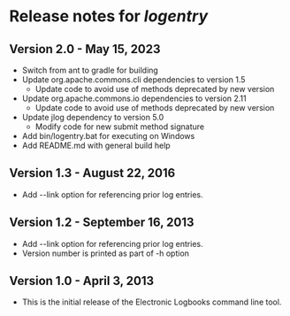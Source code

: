 # Release notes for *logentry*

## Version 2.0 - May 15, 2023
- Switch from ant to gradle for building
- Update org.apache.commons.cli dependencies to version 1.5 
  - Update code to avoid use of methods deprecated by new version 
- Update org.apache.commons.io dependencies to version 2.11
  - Update code to avoid use of methods deprecated by new version 
- Update jlog dependency to version 5.0
  - Modify code for new submit method signature
- Add bin/logentry.bat for executing on Windows
- Add README.md with general build help

## Version 1.3 - August 22, 2016
- Add --link option for referencing prior log entries.

## Version 1.2 - September 16, 2013
 - Add --link option for referencing prior log entries.
 - Version number is printed as part of -h option

## Version 1.0 - April 3, 2013
 - This is the initial release of the Electronic Logbooks command line tool.
